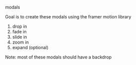 modals

Goal is to create these modals using the framer motion library

1. drop in
2. fade in
3. slide in
4. zoom in
5. expand (optional)

Note: most of these modals should have a backdrop